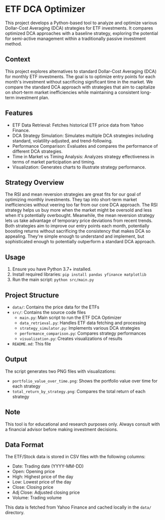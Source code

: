 # ETF DCA Optimizer

This project develops a Python-based tool to analyze and optimize various Dollar-Cost Averaging (DCA) strategies for ETF investments. It compares optimized DCA approaches with a baseline strategy, exploring the potential for semi-active management within a traditionally passive investment method.

## Context

This project explores alternatives to standard Dollar-Cost Averaging (DCA) for monthly ETF investments. The goal is to optimize entry points for each month's investment without sacrificing significant time in the market. We compare the standard DCA approach with strategies that aim to capitalize on short-term market inefficiencies while maintaining a consistent long-term investment plan.

## Features

- ETF Data Retrieval: Fetches historical ETF price data from Yahoo Finance.
- DCA Strategy Simulation: Simulates multiple DCA strategies including standard, volatility-adjusted, and trend-following.
- Performance Comparison: Evaluates and compares the performance of different DCA strategies.
- Time in Market vs Timing Analysis: Analyzes strategy effectiveness in terms of market participation and timing.
- Visualization: Generates charts to illustrate strategy performance.

## Strategy Overview
The RSI and mean reversion strategies are great fits for our goal of optimizing monthly investments. 
They tap into short-term market inefficiencies without veering too far from our core DCA approach. 
The RSI strategy helps us buy more when the market might be oversold and less when it's potentially overbought. 
Meanwhile, the mean reversion strategy lets us take advantage of temporary price deviations from recent trends. 
Both strategies aim to improve our entry points each month, potentially boosting returns without sacrificing the 
consistency that makes DCA so appealing. They're simple enough to understand and implement, but sophisticated enough to 
potentially outperform a standard DCA approach.

## Usage

1. Ensure you have Python 3.7+ installed.
2. Install required libraries: `pip install pandas yfinance matplotlib`
3. Run the main script: `python src/main.py`

## Project Structure

- `data/`: Contains the price data for the ETFs
- `src/`: Contains the source code files
  - `main.py`: Main script to run the ETF DCA Optimizer
  - `data_retrieval.py`: Handles ETF data fetching and processing
  - `strategy_simulator.py`: Implements various DCA strategies
  - `performance_comparison.py`: Compares strategy performances
  - `visualization.py`: Creates visualizations of results
- `README.md`: This file

## Output

The script generates two PNG files with visualizations:
- `portfolio_value_over_time.png`: Shows the portfolio value over time for each strategy
- `total_return_by_strategy.png`: Compares the total return of each strategy

## Note

This tool is for educational and research purposes only. Always consult with a financial advisor before making investment decisions.

## Data Format
The ETF/Stock data is stored in CSV files with the following columns:
- Date: Trading date (YYYY-MM-DD)
- Open: Opening price
- High: Highest price of the day
- Low: Lowest price of the day
- Close: Closing price
- Adj Close: Adjusted closing price
- Volume: Trading volume

This data is fetched from Yahoo Finance and cached locally in the `data/` directory.